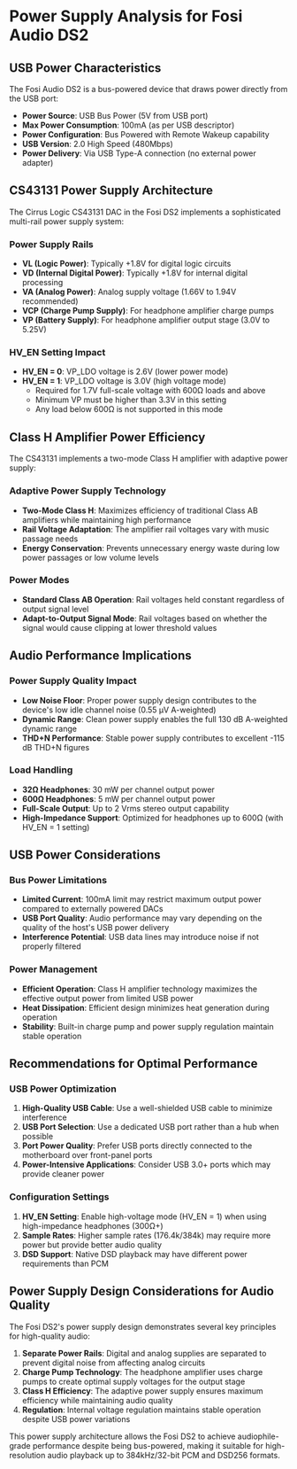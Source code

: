 # Power Supply Analysis for Fosi Audio DS2

## USB Power Characteristics

The Fosi Audio DS2 is a bus-powered device that draws power directly from the USB port:

- **Power Source**: USB Bus Power (5V from USB port)
- **Max Power Consumption**: 100mA (as per USB descriptor)
- **Power Configuration**: Bus Powered with Remote Wakeup capability
- **USB Version**: 2.0 High Speed (480Mbps)
- **Power Delivery**: Via USB Type-A connection (no external power adapter)

## CS43131 Power Supply Architecture

The Cirrus Logic CS43131 DAC in the Fosi DS2 implements a sophisticated multi-rail power supply system:

### Power Supply Rails
- **VL (Logic Power)**: Typically +1.8V for digital logic circuits
- **VD (Internal Digital Power)**: Typically +1.8V for internal digital processing
- **VA (Analog Power)**: Analog supply voltage (1.66V to 1.94V recommended)
- **VCP (Charge Pump Supply)**: For headphone amplifier charge pumps
- **VP (Battery Supply)**: For headphone amplifier output stage (3.0V to 5.25V)

### HV_EN Setting Impact
- **HV_EN = 0**: VP_LDO voltage is 2.6V (lower power mode)
- **HV_EN = 1**: VP_LDO voltage is 3.0V (high voltage mode)
  - Required for 1.7V full-scale voltage with 600Ω loads and above
  - Minimum VP must be higher than 3.3V in this setting
  - Any load below 600Ω is not supported in this mode

## Class H Amplifier Power Efficiency

The CS43131 implements a two-mode Class H amplifier with adaptive power supply:

### Adaptive Power Supply Technology
- **Two-Mode Class H**: Maximizes efficiency of traditional Class AB amplifiers while maintaining high performance
- **Rail Voltage Adaptation**: The amplifier rail voltages vary with music passage needs
- **Energy Conservation**: Prevents unnecessary energy waste during low power passages or low volume levels

### Power Modes
- **Standard Class AB Operation**: Rail voltages held constant regardless of output signal level
- **Adapt-to-Output Signal Mode**: Rail voltages based on whether the signal would cause clipping at lower threshold values

## Audio Performance Implications

### Power Supply Quality Impact
- **Low Noise Floor**: Proper power supply design contributes to the device's low idle channel noise (0.55 µV A-weighted)
- **Dynamic Range**: Clean power supply enables the full 130 dB A-weighted dynamic range
- **THD+N Performance**: Stable power supply contributes to excellent -115 dB THD+N figures

### Load Handling
- **32Ω Headphones**: 30 mW per channel output power
- **600Ω Headphones**: 5 mW per channel output power
- **Full-Scale Output**: Up to 2 Vrms stereo output capability
- **High-Impedance Support**: Optimized for headphones up to 600Ω (with HV_EN = 1 setting)

## USB Power Considerations

### Bus Power Limitations
- **Limited Current**: 100mA limit may restrict maximum output power compared to externally powered DACs
- **USB Port Quality**: Audio performance may vary depending on the quality of the host's USB power delivery
- **Interference Potential**: USB data lines may introduce noise if not properly filtered

### Power Management
- **Efficient Operation**: Class H amplifier technology maximizes the effective output power from limited USB power
- **Heat Dissipation**: Efficient design minimizes heat generation during operation
- **Stability**: Built-in charge pump and power supply regulation maintain stable operation

## Recommendations for Optimal Performance

### USB Power Optimization
1. **High-Quality USB Cable**: Use a well-shielded USB cable to minimize interference
2. **USB Port Selection**: Use a dedicated USB port rather than a hub when possible
3. **Port Power Quality**: Prefer USB ports directly connected to the motherboard over front-panel ports
4. **Power-Intensive Applications**: Consider USB 3.0+ ports which may provide cleaner power

### Configuration Settings
1. **HV_EN Setting**: Enable high-voltage mode (HV_EN = 1) when using high-impedance headphones (300Ω+)
2. **Sample Rates**: Higher sample rates (176.4k/384k) may require more power but provide better audio quality
3. **DSD Support**: Native DSD playback may have different power requirements than PCM

## Power Supply Design Considerations for Audio Quality

The Fosi DS2's power supply design demonstrates several key principles for high-quality audio:

1. **Separate Power Rails**: Digital and analog supplies are separated to prevent digital noise from affecting analog circuits
2. **Charge Pump Technology**: The headphone amplifier uses charge pumps to create optimal supply voltages for the output stage
3. **Class H Efficiency**: The adaptive power supply ensures maximum efficiency while maintaining audio quality
4. **Regulation**: Internal voltage regulation maintains stable operation despite USB power variations

This power supply architecture allows the Fosi DS2 to achieve audiophile-grade performance despite being bus-powered, making it suitable for high-resolution audio playback up to 384kHz/32-bit PCM and DSD256 formats.
